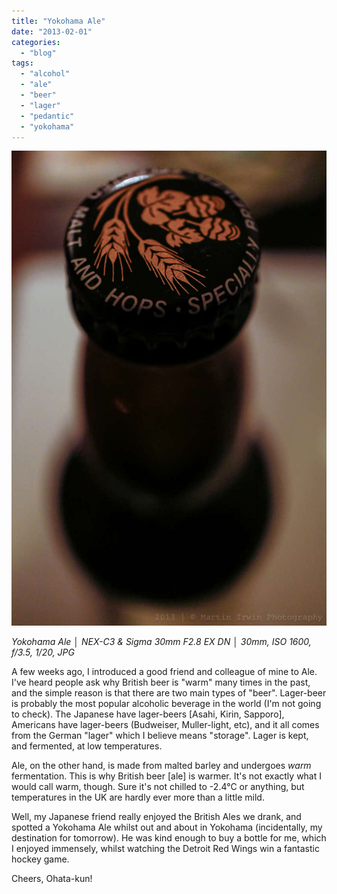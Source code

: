 ```yaml
---
title: "Yokohama Ale"
date: "2013-02-01"
categories: 
  - "blog"
tags: 
  - "alcohol"
  - "ale"
  - "beer"
  - "lager"
  - "pedantic"
  - "yokohama"
---
```


![DSC07479.jpg](/assets/images/9e9fb-dsc07479.jpg)

_Yokohama Ale │ NEX-C3 & Sigma 30mm F2.8 EX DN │ 30mm, ISO 1600, f/3.5, 1/20, JPG_

A few weeks ago, I introduced a good friend and colleague of mine to Ale. I've heard people ask why British beer is "warm" many times in the past, and the simple reason is that there are two main types of "beer". Lager-beer is probably the most popular alcoholic beverage in the world (I'm not going to check). The Japanese have lager-beers \[Asahi, Kirin, Sapporo\], Americans have lager-beers (Budweiser, Muller-light, etc), and it all comes from the German "lager" which I believe means "storage". Lager is kept, and fermented, at low temperatures.

Ale, on the other hand, is made from malted barley and undergoes _warm_ fermentation. This is why British beer \[ale\] is warmer. It's not exactly what I would call warm, though. Sure it's not chilled to -2.4°C or anything, but temperatures in the UK are hardly ever more than a little mild.

Well, my Japanese friend really enjoyed the British Ales we drank, and spotted a Yokohama Ale whilst out and about in Yokohama (incidentally, my destination for tomorrow). He was kind enough to buy a bottle for me, which I enjoyed immensely, whilst watching the Detroit Red Wings win a fantastic hockey game.

Cheers, Ohata-kun!
